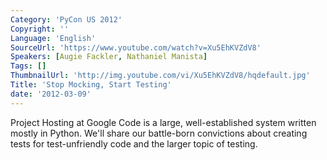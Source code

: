 ```yaml
---
Category: 'PyCon US 2012'
Copyright: ''
Language: 'English'
SourceUrl: 'https://www.youtube.com/watch?v=Xu5EhKVZdV8'
Speakers: [Augie Fackler, Nathaniel Manista]
Tags: []
ThumbnailUrl: 'http://img.youtube.com/vi/Xu5EhKVZdV8/hqdefault.jpg'
Title: 'Stop Mocking, Start Testing'
date: '2012-03-09'
---
```

Project Hosting at Google Code is a large, well-established system written
mostly in Python. We'll share our battle-born convictions about creating tests
for test-unfriendly code and the larger topic of testing.
